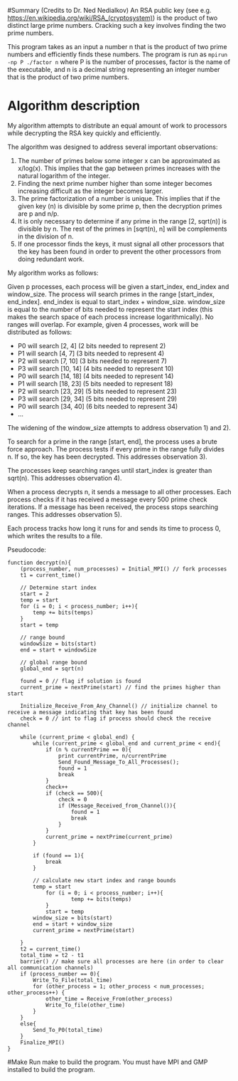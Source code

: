 #Summary (Credits to Dr. Ned Nedialkov)
An RSA public key (see e.g. https://en.wikipedia.org/wiki/RSA_(cryptosystem)) is the product of two distinct large prime numbers. Cracking such a key involves finding the two prime numbers.

This program takes as an input a number n that is the product of two prime numbers and efficiently finds these numbers.
The program is run as
```mpirun -np P ./factor n```
where P is the number of processes, factor is the name of the executable, and n is a decimal string representing an integer number that is the product of two prime numbers.

# Algorithm description
My algorithm attempts to distribute an equal amount of work to processors while decrypting the RSA key quickly and efficiently. 

The algorithm was designed to address several important observations:

1. The number of primes below some integer x can be approximated as x/log(x). 
This implies that the gap between primes increases with the natural logarithm of the integer.
2. Finding the next prime number higher than some integer becomes increasing difficult as the integer becomes larger.
3. The prime factorization of a number is unique. This implies that if the given key (n) is divisible by some prime p, then the 
decryption primes are p and n/p.
4. It is only necessary to determine if any prime in the range [2, sqrt(n)] is divisible by n. The rest of the primes in [sqrt(n), n] will
be complements in the division of n.
5. If one processor finds the keys, it must signal all other processors that the key has been found in order to prevent the other processors from 
doing redundant work.


My algorithm works as follows:

Given p processes, each process will be given a start_index, end_index and window_size. The process will search primes in the range [start_index, end_index]. end_index
is equal to start_index + window_size. window_size is equal to the number of bits needed to represent the start index (this makes the search space of each process increase 
logarithmically). No ranges will overlap. For example, given 4 processes, work will be distributed as follows:

* P0 will search \[2, 4\] (2 bits needed to represent 2)
* P1 will search \[4, 7\] (3 bits needed to represent 4)
* P2 will search \[7, 10\] (3 bits needed to represent 7)
* P3 will search \[10, 14\] (4 bits needed to represent 10)
* P0 will search \[14, 18\] (4 bits needed to represent 14)
* P1 will search \[18, 23\] (5 bits needed to represent 18)
* P2 will search \[23, 29\] (5 bits needed to represent 23)
* P3 will search \[29, 34\] (5 bits needed to represent 29)
* P0 will search \[34, 40\] (6 bits needed to represent 34)	
* ...

The widening of the window_size attempts to address observation 1) and 2).

To search for a prime in the range [start, end], the process uses a brute force approach. The process tests if every prime in the range fully divides n. If so, the
key has been decrypted. This addresses observation 3).

The processes keep searching ranges until start_index is greater than sqrt(n). This addresses observation 4).

When a process decrypts n, it sends a message to all other processes. Each process checks if it has received a message every 500 prime check iterations. If a message has been
received, the process stops searching ranges. This addresses observation 5).

Each process tracks how long it runs for and sends its time to process 0, which writes the results to a file.

Pseudocode:

```
function decrypt(n){
	(process_number, num_processes) = Initial_MPI() // fork processes
	t1 = current_time()
	
	// Determine start index
	start = 2 
	temp = start
	for (i = 0; i < process_number; i++){
		temp += bits(temps)
	}	
	start = temp
	
	// range bound
	windowSize = bits(start)
	end = start + windowSize

	// global range bound
	global_end = sqrt(n)

	found = 0 // flag if solution is found 
	current_prime = nextPrime(start) // find the primes higher than start

	Initialize_Receive_From_Any_Channel() // initialize channel to receive a message indicating that key has been found	
	check = 0 // int to flag if process should check the receive channel
	
	while (current_prime < global_end) {
		while (current_prime < global_end and current_prime < end){
			if (n % currentPrime == 0){
				print currentPrime, n/currentPrime
				Send_Found_Message_To_All_Processes();
				found = 1
				break
			}
			check++
			if (check == 500){
				check = 0
				if (Message_Received_from_Channel()){
					found = 1
					break
				}
			}
			current_prime = nextPrime(current_prime)
		}

		if (found == 1){
			break
		}

		// calculate new start index and range bounds
		temp = start
        	for (i = 0; i < process_number; i++){
                	temp += bits(temps)
        	}
        	start = temp
		window_size = bits(start)
		end = start + window_size
		current_prime = nextPrime(start)

	}
	t2 = current_time()
	total_time = t2 - t1
	barrier() // make sure all processes are here (in order to clear all communication channels)
	if (process_number == 0){
		Write_To_File(total_time)
		for (other_process = 1; other_process < num_processes; other_process++) {
			other_time = Receive_From(other_process)
			Write_To_file(other_time)
		}
	}
	else{
		Send_To_P0(total_time)
	}
	Finalize_MPI()
}
```

#Make
Run make to build the program. You must have MPI and GMP installed to build the program.
